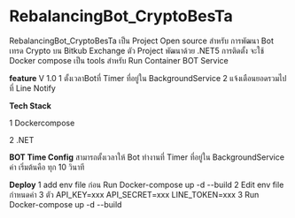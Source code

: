 # RebalancingBot_CryptoBesTa
RebalancingBot_CryptoBesTa เป็น Project Open source สำหรับ การพัฒนา Bot เทรด Crypto บน Bitkub Exchange ตัว Project พัฒนาด้วย .NET5 การติดตั้ง จะใช้ Docker compose เป็น tools สำหรับ Run Container BOT Service

**feature**
V 1.0
1 ตั้งเวลาBotที่ Timer ที่อยู่ใน BackgroundService 
2 แจ้งเตือนยอดรวมไปที่ Line Notify

**Tech Stack**

1 Dockercompose

2 .NET

**BOT Time Config**
สามารถตั้งเวลาให้ Bot ทำงานที่ Timer 
ที่อยู่ใน BackgroundService 
ค่า เริ่มต้นคือ ทุก 10 วินาที


**Deploy**
1 add env file ก่อน Run Docker-compose up -d --build
2 Edit  env file กำหนดค่า 3 ตัว
API_KEY=xxx
API_SECRET=xxx
LINE_TOKEN=xxx
3 Run Docker-compose up -d --build

